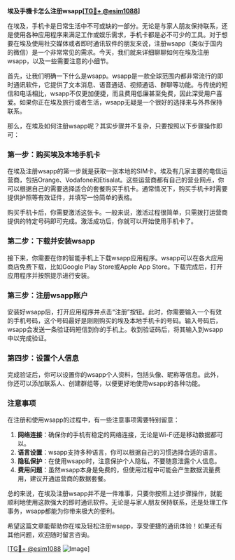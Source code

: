 **埃及手機卡怎么注册wsapp[[TG💪+ @esim1088](https://t.me/s/esim1088)]**

在埃及，手机卡是日常生活中不可或缺的一部分。无论是与家人朋友保持联系，还是使用各种应用程序来满足工作或娱乐需求，手机卡都是必不可少的工具。对于想要在埃及使用社交媒体或者即时通讯软件的朋友来说，注册wsapp（类似于国内的微信）是一个非常常见的需求。今天，我们就来详细聊聊如何在埃及注册wsapp，以及一些需要注意的小细节。

首先，让我们明确一下什么是wsapp。wsapp是一款全球范围内都非常流行的即时通讯软件，它提供了文本消息、语音通话、视频通话、群聊等功能。与传统的短信和电话相比，wsapp不仅更加便捷，而且费用低廉甚至免费，因此深受用户喜爱。如果你正在埃及旅行或者生活，wsapp无疑是一个很好的选择来与外界保持联系。

那么，在埃及如何注册wsapp呢？其实步骤并不复杂，只要按照以下步骤操作即可：

### 第一步：购买埃及本地手机卡

在埃及注册wsapp的第一步就是获取一张本地的SIM卡。埃及有几家主要的电信运营商，包括Orange、Vodafone和Etisalat。这些运营商都有自己的营业网点，你可以根据自己的需要选择适合的套餐购买手机卡。通常情况下，购买手机卡时需要提供护照等有效证件，并填写一份简单的表格。

购买手机卡后，你需要激活这张卡。一般来说，激活过程很简单，只需拨打运营商提供的特定号码即可完成。激活成功后，你就可以开始使用手机卡了。

### 第二步：下载并安装wsapp

接下来，你需要在你的智能手机上下载wsapp应用程序。wsapp可以在各大应用商店免费下载，比如Google Play Store或Apple App Store。下载完成后，打开应用程序并按照提示进行安装。

### 第三步：注册wsapp账户

安装好wsapp后，打开应用程序并点击“注册”按钮。此时，你需要输入一个有效的手机号码，这个号码最好是刚刚购买的埃及本地手机卡的号码。输入号码后，wsapp会发送一条验证码短信到你的手机上。收到验证码后，将其输入到wsapp中以完成验证。

### 第四步：设置个人信息

完成验证后，你可以设置你的wsapp个人资料，包括头像、昵称等信息。此外，你还可以添加联系人、创建群组等，以便更好地使用wsapp的各种功能。

### 注意事项

在注册和使用wsapp的过程中，有一些注意事项需要特别留意：

1. **网络连接**：确保你的手机有稳定的网络连接，无论是Wi-Fi还是移动数据都可以。
2. **语言设置**：wsapp支持多种语言，你可以根据自己的习惯选择合适的语言。
3. **隐私保护**：在使用wsapp时，注意保护个人隐私，不要随意泄露个人信息。
4. **费用问题**：虽然wsapp本身是免费的，但使用过程中可能会产生数据流量费用，建议开通运营商的数据套餐。

总的来说，在埃及注册wsapp并不是一件难事，只要你按照上述步骤操作，就能顺利地使用这款强大的即时通讯软件。无论是与家人朋友保持联系，还是处理工作事务，wsapp都能为你带来极大的便利。

希望这篇文章能帮助你在埃及轻松注册wsapp，享受便捷的通讯体验！如果还有其他问题，欢迎随时留言咨询。

[[TG💪+ @esim1088](https://t.me/s/esim1088) ![Image](https://i.postimg.cc/4NQfJmqS/Snipaste-2025-05-13-00-14-12.png)]